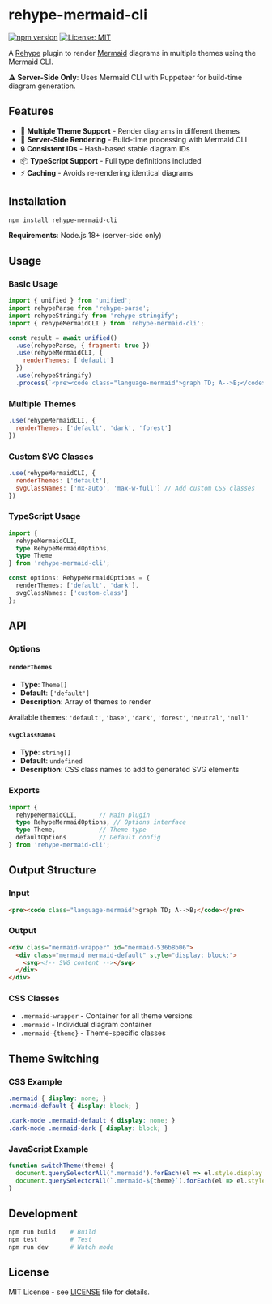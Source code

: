 # rehype-mermaid-cli

[![npm version](https://badge.fury.io/js/rehype-mermaid-cli.svg)](https://badge.fury.io/js/rehype-mermaid-cli)
[![License: MIT](https://img.shields.io/badge/License-MIT-yellow.svg)](https://opensource.org/licenses/MIT)

A [Rehype](https://github.com/rehypejs/rehype) plugin to render [Mermaid](https://mermaid.js.org/) diagrams in multiple themes using the Mermaid CLI.

**⚠️ Server-Side Only**: Uses Mermaid CLI with Puppeteer for build-time diagram generation.

## Features

- 🎨 **Multiple Theme Support** - Render diagrams in different themes
- 🚀 **Server-Side Rendering** - Build-time processing with Mermaid CLI
- 🔒 **Consistent IDs** - Hash-based stable diagram IDs
- 📦 **TypeScript Support** - Full type definitions included
- ⚡ **Caching** - Avoids re-rendering identical diagrams

## Installation

```bash
npm install rehype-mermaid-cli
```

**Requirements**: Node.js 18+ (server-side only)

## Usage

### Basic Usage

```javascript
import { unified } from 'unified';
import rehypeParse from 'rehype-parse';
import rehypeStringify from 'rehype-stringify';
import { rehypeMermaidCLI } from 'rehype-mermaid-cli';

const result = await unified()
  .use(rehypeParse, { fragment: true })
  .use(rehypeMermaidCLI, { 
    renderThemes: ['default'] 
  })
  .use(rehypeStringify)
  .process(`<pre><code class="language-mermaid">graph TD; A-->B;</code></pre>`);
```

### Multiple Themes

```javascript
.use(rehypeMermaidCLI, { 
  renderThemes: ['default', 'dark', 'forest'] 
})
```

### Custom SVG Classes

```javascript
.use(rehypeMermaidCLI, {
  renderThemes: ['default'],
  svgClassNames: ['mx-auto', 'max-w-full'] // Add custom CSS classes
})
```

### TypeScript Usage

```typescript
import { 
  rehypeMermaidCLI, 
  type RehypeMermaidOptions, 
  type Theme 
} from 'rehype-mermaid-cli';

const options: RehypeMermaidOptions = {
  renderThemes: ['default', 'dark'],
  svgClassNames: ['custom-class']
};
```

## API

### Options

#### `renderThemes`
- **Type**: `Theme[]`
- **Default**: `['default']`
- **Description**: Array of themes to render

Available themes: `'default'`, `'base'`, `'dark'`, `'forest'`, `'neutral'`, `'null'`

#### `svgClassNames`
- **Type**: `string[]`
- **Default**: `undefined`
- **Description**: CSS class names to add to generated SVG elements

### Exports

```typescript
import { 
  rehypeMermaidCLI,      // Main plugin
  type RehypeMermaidOptions, // Options interface
  type Theme,            // Theme type
  defaultOptions         // Default config
} from 'rehype-mermaid-cli';
```

## Output Structure

### Input
```html
<pre><code class="language-mermaid">graph TD; A-->B;</code></pre>
```

### Output
```html
<div class="mermaid-wrapper" id="mermaid-536b8b06">
  <div class="mermaid mermaid-default" style="display: block;">
    <svg><!-- SVG content --></svg>
  </div>
</div>
```

### CSS Classes
- `.mermaid-wrapper` - Container for all theme versions
- `.mermaid` - Individual diagram container  
- `.mermaid-{theme}` - Theme-specific classes

## Theme Switching

### CSS Example
```css
.mermaid { display: none; }
.mermaid-default { display: block; }

.dark-mode .mermaid-default { display: none; }
.dark-mode .mermaid-dark { display: block; }
```

### JavaScript Example
```javascript
function switchTheme(theme) {
  document.querySelectorAll('.mermaid').forEach(el => el.style.display = 'none');
  document.querySelectorAll(`.mermaid-${theme}`).forEach(el => el.style.display = 'block');
}
```

## Development

```bash
npm run build    # Build
npm test         # Test
npm run dev      # Watch mode
```

## License

MIT License - see [LICENSE](LICENSE) file for details.